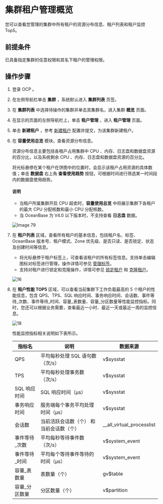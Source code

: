 集群租户管理概览
=============================

您可以查看您管理的集群中所有租户的资源分布信息、租户列表和租户监控 Top5。

**前提条件**
-----------------------------

已具备指定集群的任意权限和其名下租户的管理权限。

**操作步骤**
-----------------------------

1. 登录 OCP 。

2. 在左侧导航栏单击 **集群** ，系统默认进入 **集群列表** 页签。

3. 在 **集群列表** 中选择待操作的集群并单击其集群名，进入集群 **概览** 页面。

4. 在显示的页面的左侧导航栏上，单击 **租户管理** ，进入 **租户管理** 页面。

5. 单击 **新建租户** ，参考 [新建租户](../700.tenant-functions/300.create-a-tenant.md) 配置并提交，为该集群新建租户。

6. 在 **容量使用总览** 模块，查看资源分布信息。

   资源分布信息主要包括各租户占用集群中 CPU 、内存、日志盘和数据盘资源的百分比，以及系统剩余 CPU 、内存、日志盘和数据盘资源的百分比。

   将光标悬停在某个租户在饼图中的位置时，会显示该租户占用资源的具体数值；单击 **数据盘** 右上角 **查看使用趋势** 按钮，可根据时间进行筛选某一时间段内的数据盘使用趋势。

   <main id="notice" type='explain'>
   <h4>说明</h4>
   <p><ul><li>当租户所属集群开启 CPU 超卖时，<b>容量使用总览</b> 中将展示集群下各租户的最大 CPU 分配核数和最小 CPU 分配核数。</li><li>当 OceanBase 为 V4.0 以下版本时，不支持查看 <b>日志盘</b> 数据。</li></ul></p>
   </main>

   ![Image 79](https://obbusiness-private.oss-cn-shanghai.aliyuncs.com/doc/img/ocp/430/%E5%AE%B9%E9%87%8F%E4%BD%BF%E7%94%A8%E6%80%BB%E8%A7%88.png)

7. 在 **租户列表** 区域，查看所有租户的基本信息，包括租户名、标签、OceanBase 版本号、租户模式、Zone 优先级、是否只读、是否锁定、状态及创建时间等信息。

   * 将光标悬停于租户标签上，可查看该租户的所有标签信息。支持单击编辑图标对标签进行管理，操作详情可参见 [管理标签](../1600.system-management-features/300.manage-tags/100.tags-overview.md)。
   * 支持对租户进行锁定和克隆操作，详情可参见 [锁定租户](../700.tenant-functions/600.manage-a-tenant/300.locked-a-tenant.md) 和 [克隆租户](../700.tenant-functions/600.manage-a-tenant/350.clone-a-tenant.md)。

   ![16](https://obbusiness-private.oss-cn-shanghai.aliyuncs.com/doc/img/ocp/432/%E9%9B%86%E7%BE%A4%E5%85%8B%E9%9A%86%E7%A7%9F%E6%88%B7.png)

8. 在 **租户性能 TOP5** 区域，可以查看当前集群下工作负载最高的 5 个租户的性能信息，包含 QPS、TPS、SQL 响应时间、事务响应时间、会话数、事件等待_次数、事件等待_时间、容量_表数量、容量_分区数量等性能监控指标。同时，您还可以根据业务需要，查看最近一小时、最近一天或最近一周的监控信息。

   ![18](https://help-static-aliyun-doc.aliyuncs.com/assets/img/zh-CN/4772988061/p200735.png)

   性能监控指标相关说明如下表所示。

   |   指标名    |          说明          |           数据来源            |
   |----------|----------------------|---------------------------|
   | QPS      | 平均每秒处理 SQL 语句数（次/s）  | v$sysstat                 |
   | TPS      | 平均每秒处理事务数（次/s）       | v$sysstat                 |
   | SQL 响应时间 | SQL 响应时间（μs）         | v$sysstat                 |
   | 事务响应时间   | 服务端每个事务平均处理时间（μs）    | v$sysstat                 |
   | 会话数      | 当前活跃会话数（个） 和当前会话数（个） | __all_virtual_processlist |
   | 事件等待_次数  | 平均每秒等待事件数（次/s）       | v$system_event            |
   | 事件等待_时间  | 平均每个等待事件等待的时间（μs）    | v$system_event            |
   | 容量_表数量   | 表数量（个）               | gv$table                  |
   | 容量_分区数量  | 分区数量（个）              | v$partition               |
